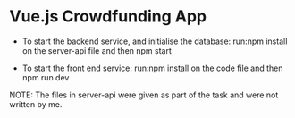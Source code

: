 # Vue.js Crowdfunding App

- To start the backend service, and initialise the database:
run:npm install on the server-api file and then npm start

- To start the front end service:
run:npm install on the code file and then npm run dev

NOTE: The files in server-api were given as part of the task and were not written by me.
